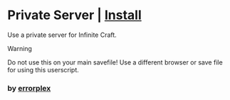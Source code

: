 # Private Server | [Install](https://raw.githubusercontent.com/InfiniteCraftCommunity/userscripts/master/userscripts/PrivateServer/index.user.js)

Use a private server for Infinite Craft.

> [!WARNING]
> Do not use this on your main savefile! Use a different browser or save file for using this userscript.

### by [errorplex](https://github.com/errorplex)
